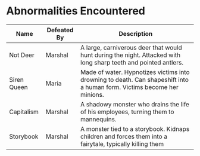 # Abnormalities Encountered

Name | Defeated By | Description
------------ | ------------- | -------------
Not Deer | Marshal | A large, carniverous deer that would hunt during the night. Attacked with long sharp teeth and pointed antlers.
Siren Queen | Maria | Made of water. Hypnotizes victims into drowning to death. Can shapeshift into a human form. Victims become her minions.
Capitalism | Marshal | A shadowy monster who drains the life of his employees, turning them to mannequins.
Storybook | Marshal | A monster tied to a storybook. Kidnaps children and forces them into a fairytale, typically killing them
